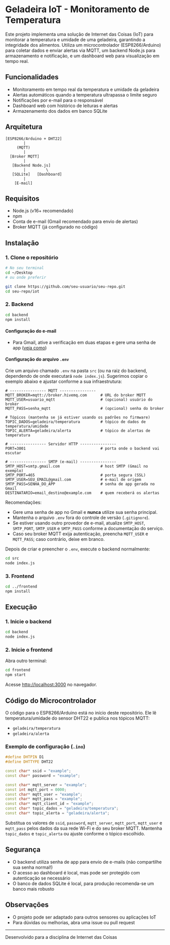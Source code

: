 # Geladeira IoT - Monitoramento de Temperatura

Este projeto implementa uma solução de Internet das Coisas (IoT) para monitorar a temperatura e umidade de uma geladeira, garantindo a integridade dos alimentos. Utiliza um microcontrolador (ESP8266/Arduino) para coletar dados e enviar alertas via MQTT, um backend Node.js para armazenamento e notificação, e um dashboard web para visualização em tempo real.

## Funcionalidades

- Monitoramento em tempo real da temperatura e umidade da geladeira
- Alertas automáticos quando a temperatura ultrapassa o limite seguro
- Notificações por e-mail para o responsável
- Dashboard web com histórico de leituras e alertas
- Armazenamento dos dados em banco SQLite

## Arquitetura

```
[ESP8266/Arduino + DHT22]
        |
     (MQTT)
        |
  [Broker MQTT]
        |
   [Backend Node.js]
        |         \
   [SQLite]   [Dashboard]
        |
    [E-mail]
```

## Requisitos

- Node.js (v16+ recomendado)
- npm
- Conta de e-mail (Gmail recomendado para envio de alertas)
- Broker MQTT (já configurado no código)

## Instalação

### 1. Clone o repositório

```sh
# No seu terminal
cd ~/Desktop
# ou onde preferir

git clone https://github.com/seu-usuario/seu-repo.git
cd seu-repo/iot
```

### 2. Backend

```sh
cd backend
npm install
```

#### Configuração do e-mail

- Para Gmail, ative a verificação em duas etapas e gere uma senha de app ([veja como](https://support.google.com/accounts/answer/185833?hl=pt-BR))

#### Configuração do arquivo `.env`

Crie um arquivo chamado `.env` na pasta `src` (ou na raiz do backend, dependendo de onde executará `node index.js`). Sugerimos copiar o exemplo abaixo e ajustar conforme a sua infraestrutura:

```
# ---------------- MQTT ----------------
MQTT_BROKER=mqtt://broker.hivemq.com      # URL do broker MQTT
MQTT_USER=usuario_mqtt                    # (opcional) usuário do broker
MQTT_PASS=senha_mqtt                      # (opcional) senha do broker

# Tópicos (mantenha se já estiver usando os padrões no firmware)
TOPIC_DADOS=geladeira/temperatura         # tópico de dados de temperatura/umidade
TOPIC_ALERTA=geladeira/alerta             # tópico de alertas de temperatura

# ---------------- Servidor HTTP ----------------
PORT=3001                                 # porta onde o backend vai escutar

# ---------------- SMTP (e-mail) ----------------
SMTP_HOST=smtp.gmail.com                  # host SMTP (Gmail no exemplo)
SMTP_PORT=465                             # porta segura (SSL)
SMTP_USER=SEU_EMAIL@gmail.com             # e-mail de origem
SMTP_PASS=SENHA_DO_APP                    # senha de app gerada no Gmail
DESTINATARIO=email_destino@example.com    # quem receberá os alertas
```

Recomendações:

- Gere uma senha de app no Gmail e **nunca** utilize sua senha principal.
- Mantenha o arquivo `.env` fora do controle de versão (`.gitignore`).
- Se estiver usando outro provedor de e-mail, atualize `SMTP_HOST`, `SMTP_PORT`, `SMTP_USER` e `SMTP_PASS` conforme a documentação do serviço.
- Caso seu broker MQTT exija autenticação, preencha `MQTT_USER` e `MQTT_PASS`; caso contrário, deixe em branco.

Depois de criar e preencher o `.env`, execute o backend normalmente:

```sh
cd src
node index.js
```

### 3. Frontend

```sh
cd ../frontend
npm install
```

## Execução

### 1. Inicie o backend

```sh
cd backend
node index.js
```

### 2. Inicie o frontend

Abra outro terminal:

```sh
cd frontend
npm start
```

Acesse [http://localhost:3000](http://localhost:3000) no navegador.

## Código do Microcontrolador

O código para o ESP8266/Arduino está no início deste repositório. Ele lê temperatura/umidade do sensor DHT22 e publica nos tópicos MQTT:

- `geladeira/temperatura`
- `geladeira/alerta`

### Exemplo de configuração (`.ino`)

```cpp
#define DHTPIN D1
#define DHTTYPE DHT22

const char* ssid = "example";
const char* password = "example";

const char* mqtt_server = "example";
const int mqtt_port = 0000;
const char* mqtt_user = "example";
const char* mqtt_pass = "example";
const char* mqtt_client_id = "example";
const char* topic_dados = "geladeira/temperatura";
const char* topic_alerta = "geladeira/alerta";
```

Substitua os valores de `ssid`, `password`, `mqtt_server`, `mqtt_port`, `mqtt_user` e `mqtt_pass` pelos dados da sua rede Wi-Fi e do seu broker MQTT. Mantenha `topic_dados` e `topic_alerta` ou ajuste conforme o tópico escolhido.

## Segurança

- O backend utiliza senha de app para envio de e-mails (não compartilhe sua senha normal!)
- O acesso ao dashboard é local, mas pode ser protegido com autenticação se necessário
- O banco de dados SQLite é local, para produção recomenda-se um banco mais robusto

## Observações

- O projeto pode ser adaptado para outros sensores ou aplicações IoT
- Para dúvidas ou melhorias, abra uma issue ou pull request

---

Desenvolvido para a disciplina de Internet das Coisas

